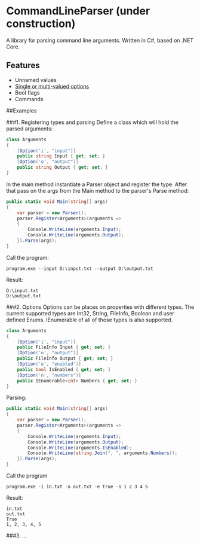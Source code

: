 # CommandLineParser (under construction)
A library for parsing command line arguments. Written in C#, based on .NET Core.

## Features
- Unnamed values
- [Single or multi-valued options](#2-options)
- Bool flags
- Commands

##Examples

###1. Registering types and parsing
Define a class which will hold the parsed arguments:
```csharp
class Arguments
{
    [Option('i', "input")]
    public string Input { get; set; }
    [Option('o', "output")]
    public string Output { get; set; }
}
```

In the main method instantiate a Parser object and register the type. After that pass on the args from the Main method to the parser's Parse method:
```csharp
public static void Main(string[] args)
{
    var parser = new Parser();
    parser.Register<Arguments>(arguments =>
    {
        Console.WriteLine(arguments.Input);
        Console.WriteLine(arguments.Output);
    }).Parse(args);
}
```

Call the program:
```
program.exe --input D:\input.txt --output D:\output.txt
```

Result:
```
D:\input.txt
D:\output.txt
```

###2. Options
Options can be places on properties with different types. 
The current supported types are Int32, String, FileInfo, Boolean and user defined Enums.
IEnumerable of all of those types is also supported.

```csharp
class Arguments
{
    [Option('i', "input")]
    public FileInfo Input { get; set; }
    [Option('o', "output")]
    public FileInfo Output { get; set; }
    [Option('e', "enabled")]
    public bool IsEnabled { get; set; }
    [Option('n', "numbers")]
    public IEnumerable<int> Numbers { get; set; }
}
```
Parsing:

```csharp
public static void Main(string[] args)
{
    var parser = new Parser();
    parser.Register<Arguments>(arguments =>
    {
        Console.WriteLine(arguments.Input);
        Console.WriteLine(arguments.Output);
        Console.WriteLine(arguments.IsEnabled);
        Console.WriteLine(string.Join(", ", arguments.Numbers));
    }).Parse(args);
}
```
Call the program

```
program.exe -i in.txt -o out.txt -e true -n 1 2 3 4 5
```
Result:

```
in.txt
out.txt
True
1, 2, 3, 4, 5
```

###3. ...
